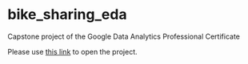 # bike_sharing_eda
Capstone project of the Google Data Analytics Professional Certificate

Please use [this link](https://htmlpreview.github.io/?https://raw.githubusercontent.com/mark-narusov/bike_sharing_eda/main/bike_sharing_eda(1).html) to open the project.
